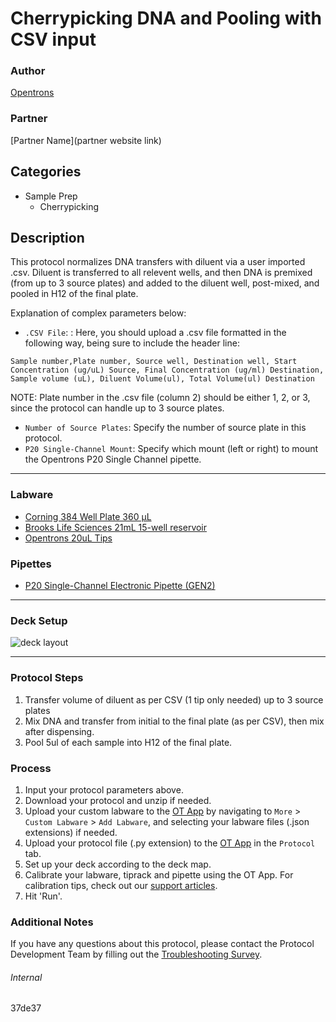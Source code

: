 # Cherrypicking DNA and Pooling with CSV input

### Author
[Opentrons](https://opentrons.com/)

### Partner
[Partner Name](partner website link)



## Categories
* Sample Prep
	* Cherrypicking

## Description
This protocol normalizes DNA transfers with diluent via a user imported .csv. Diluent is transferred to all relevent wells, and then DNA is premixed (from up to 3 source plates) and added to the diluent well, post-mixed, and pooled in H12 of the final plate.

Explanation of complex parameters below:
* `.CSV File`: : Here, you should upload a .csv file formatted in the following way, being sure to include the header line:
```
Sample number,Plate number, Source well, Destination well, Start Concentration (ug/uL) Source, Final Concentration (ug/ml) Destination, Sample volume (uL), Diluent Volume(ul), Total Volume(ul) Destination
```
NOTE: Plate number in the .csv file (column 2) should be either 1, 2, or 3, since the protocol can handle up to 3 source plates.
* `Number of Source Plates`: Specify the number of source plate in this protocol.
* `P20 Single-Channel Mount`: Specify which mount (left or right) to mount the Opentrons P20 Single Channel pipette.


---

### Labware
* [Corning 384 Well Plate 360 µL](https://www.corning.com/catalog/cls/documents/drawings/DWG00834.PDF)
* [Brooks Life Sciences 21mL 15-well reservoir](https://www.brookslifesciences.com/products/reservoir-plate)
* [Opentrons 20uL Tips](https://shop.opentrons.com/collections/opentrons-tips)

### Pipettes
* [P20 Single-Channel Electronic Pipette (GEN2)](https://shop.opentrons.com/collections/ot-2-robot/products/single-channel-electronic-pipette)

---

### Deck Setup
![deck layout](https://opentrons-protocol-library-website.s3.amazonaws.com/37de37/Screen+Shot+2021-09-23+at+4.38.30+PM.png)

---

### Protocol Steps
1. Transfer volume of diluent as per CSV (1 tip only needed) up to 3 source plates
2. Mix DNA and transfer from initial to the final plate (as per CSV), then mix after dispensing.
3. Pool 5ul of each sample into H12 of the final plate.

### Process
1. Input your protocol parameters above.
2. Download your protocol and unzip if needed.
3. Upload your custom labware to the [OT App](https://opentrons.com/ot-app) by navigating to `More` > `Custom Labware` > `Add Labware`, and selecting your labware files (.json extensions) if needed.
4. Upload your protocol file (.py extension) to the [OT App](https://opentrons.com/ot-app) in the `Protocol` tab.
5. Set up your deck according to the deck map.
6. Calibrate your labware, tiprack and pipette using the OT App. For calibration tips, check out our [support articles](https://support.opentrons.com/en/collections/1559720-guide-for-getting-started-with-the-ot-2).
7. Hit 'Run'.

### Additional Notes
If you have any questions about this protocol, please contact the Protocol Development Team by filling out the [Troubleshooting Survey](https://protocol-troubleshooting.paperform.co/).

###### Internal
37de37
